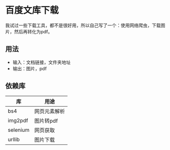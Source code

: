 # 百度文库下载

我试过一些下载工具，都不是很好用，所以自己写了一个：使用网络爬虫，下载图片，然后再转化为pdf。

## 用法
* 输入：文档链接，文件夹地址
* 输出：图片，pdf

## 依赖库
|库|用途|
|--|--|
|bs4|网页元素解析|
|img2pdf|图片转pdf|
|selenium|网页获取|
|urllib|图片下载|
